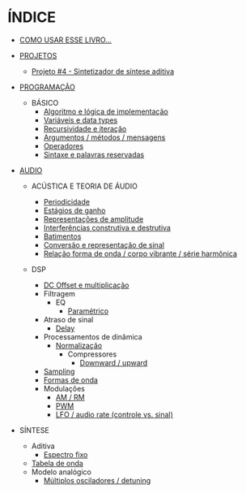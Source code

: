 # ÍNDICE

* [COMO USAR ESSE LIVRO...](README.md)

* [PROJETOS](projetos.md)
  * [Projeto #4 - Sintetizador de síntese aditiva](proj_synth.md)
 
* [PROGRAMAÇÃO](prog_indice.md)
   * BÁSICO
     * [Algoritmo e lógica de implementação](prog_algoLogica.md)
     * [Variáveis e data types](prog_variaveis.md)
     * [Recursividade e iteração](prog_recursividade.md)
     * [Argumentos / métodos / mensagens](prog_argMetMnsg.md)
     * [Operadores](prog_operadores.md)
     * [Sintaxe e palavras reservadas](prog_sintaxe.md)

* [AUDIO](audio_indice.md)
  * ACÚSTICA E TEORIA DE ÁUDIO
    * [Periodicidade](audio_periodicidade.md)
    * [Estágios de ganho](audio_estagiosGanho.md)
    * [Representações de amplitude](audio_represAmp.md)
    * [Interferências construtiva e destrutiva](audio_interConsDest.md)
    * [Batimentos](audio_batimentos.md)
    * [Conversão e representação de sinal](audio_conversao.md)
    * [Relação forma de onda / corpo vibrante / série harmônica](audio_relacaoFormaOndaSerHarm.md)
 
  * DSP
    * [DC Offset e multiplicação](audio_dcOffMul.md)
    * Filtragem
      * EQ
        * [Paramétrico](audio_filtragem_eq_parametrico.md)
    * Atraso de sinal
      * [Delay](audio_delay.md)
    * Processamentos de dinâmica
      * [Normalização](audio_normalizacao.md)
        * Compressores
          * [Downward / upward](audio_comp_downUp.md)
     * [Sampling](audio_sampling.md)
     * [Formas de onda](audio_formasOnda.md)
     * Modulações
       * [AM / RM](audio_mod_amRM.md)
       * [PWM](audio_mod_pwm.md)
       * [LFO / audio rate (controle vs. sinal)](audio_mod_lfoAudioRate.md)

 * SÍNTESE
   * Aditiva
     * [Espectro fixo](audio_aditiva_espcFixo.md)
   * [Tabela de onda](audio_tabOnda.md)
   * Modelo analógico
     * [Múltiplos osciladores / detuning](audio_modAnal_multiOsc.md)

